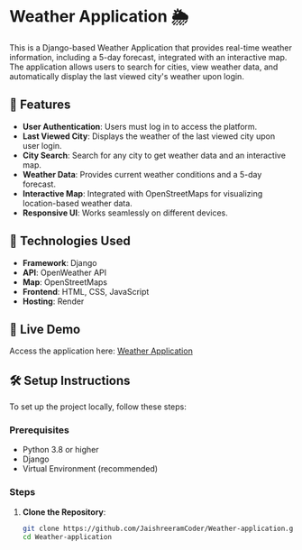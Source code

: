 # Weather Application 🌦️

This is a Django-based Weather Application that provides real-time weather information, including a 5-day forecast, integrated with an interactive map. The application allows users to search for cities, view weather data, and automatically display the last viewed city's weather upon login.

## 🌟 Features

- **User Authentication**: Users must log in to access the platform.
- **Last Viewed City**: Displays the weather of the last viewed city upon user login.
- **City Search**: Search for any city to get weather data and an interactive map.
- **Weather Data**: Provides current weather conditions and a 5-day forecast.
- **Interactive Map**: Integrated with OpenStreetMaps for visualizing location-based weather data.
- **Responsive UI**: Works seamlessly on different devices.

## 🔧 Technologies Used

- **Framework**: Django
- **API**: OpenWeather API
- **Map**: OpenStreetMaps
- **Frontend**: HTML, CSS, JavaScript
- **Hosting**: Render

## 🚀 Live Demo

Access the application here: [Weather Application](https://weather-project-3dlm.onrender.com)

## 🛠️ Setup Instructions

To set up the project locally, follow these steps:

### Prerequisites
- Python 3.8 or higher
- Django
- Virtual Environment (recommended)

### Steps
1. **Clone the Repository**:
   ```bash
   git clone https://github.com/JaishreeramCoder/Weather-application.git
   cd Weather-application
